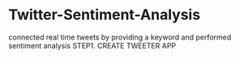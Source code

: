 # Twitter-Sentiment-Analysis
connected real time tweets by providing a keyword and performed sentiment analysis
STEP1. CREATE TWEETER APP
